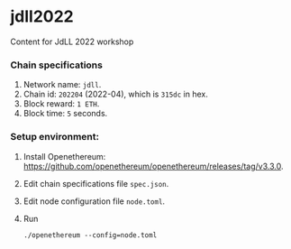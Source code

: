 # jdll2022
Content for JdLL 2022 workshop

### Chain specifications
1. Network name: `jdll`.
2. Chain id: `202204` (2022-04), which is `315dc` in hex.
3. Block reward: `1 ETH`.
4. Block time: `5` seconds.


### Setup environment:
1. Install Openethereum: https://github.com/openethereum/openethereum/releases/tag/v3.3.0.

2. Edit chain specifications file `spec.json`.

3. Edit node configuration file `node.toml`.

3. Run
    ```
    ./openethereum --config=node.toml
    ```